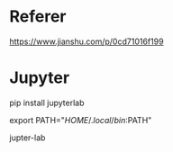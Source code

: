 # Referer
https://www.jianshu.com/p/0cd71016f199

# Jupyter
pip install jupyterlab

export PATH="$HOME/.local/bin:$PATH"

jupter-lab